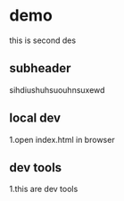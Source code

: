 # demo



this is second des


## subheader

sihdiushuhsuouhnsuxewd

## local dev

1.open index.html in browser

## dev tools

1.this are dev tools

